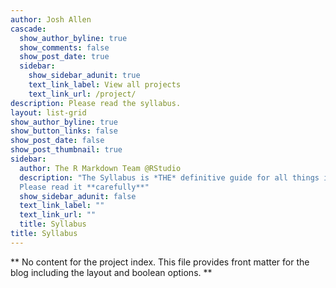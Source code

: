```yaml
---
author: Josh Allen
cascade:
  show_author_byline: true
  show_comments: false
  show_post_date: true
  sidebar:
    show_sidebar_adunit: true
    text_link_label: View all projects
    text_link_url: /project/
description: Please read the syllabus.
layout: list-grid
show_author_byline: true
show_button_links: false
show_post_date: false
show_post_thumbnail: true
sidebar:
  author: The R Markdown Team @RStudio
  description: "The Syllabus is *THE* definitive guide for all things in this class.\n
  Please read it **carefully**"
  show_sidebar_adunit: false
  text_link_label: ""
  text_link_url: ""
  title: Syllabus 
title: Syllabus
---
```


** No content for the project index. This file provides front matter for the blog including the layout and boolean options. **
